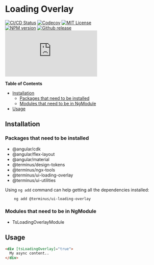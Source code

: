 <h1>Loading Overlay</h1>

[![CI/CD Status][github-action-badge]][github-action-link] [![Codecov][codecov-badge]][codecov-project] [![MIT License][license-image]][license-url]  
[![NPM version][npm-version-image]][npm-package] [![Github release][gh-release-badge]][gh-releases] [![Library size][file-size-badge]][raw-distribution-js]

<!-- START doctoc generated TOC please keep comment here to allow auto update -->
<!-- DON'T EDIT THIS SECTION, INSTEAD RE-RUN doctoc TO UPDATE -->
**Table of Contents**

- [Installation](#installation)
  - [Packages that need to be installed](#packages-that-need-to-be-installed)
  - [Modules that need to be in NgModule](#modules-that-need-to-be-in-ngmodule)
- [Usage](#usage)

<!-- END doctoc generated TOC please keep comment here to allow auto update -->

## Installation

### Packages that need to be installed

  * @angular/cdk
  * @angular/flex-layout
  * @angular/material
  * @terminus/design-tokens
  * @terminus/ngx-tools
  * @terminus/ui-loading-overlay
  * @terminus/ui-utilities

Using `ng add` command can help getting all the dependencies installed:

```bash
    ng add @terminus/ui-loading-overlay
```
### Modules that need to be in NgModule

  * TsLoadingOverlayModule


## Usage

```html
<div [tsLoadingOverlay]="true">
  My async content..
</div>
```


<!-- Links -->
[license-url]:         https://github.com/GetTerminus/terminus-oss/blob/master/LICENSE
[license-image]:       http://img.shields.io/badge/license-MIT-blue.svg
[codecov-project]:     https://codecov.io/gh/GetTerminus/terminus-oss
[codecov-badge]:       https://codecov.io/gh/GetTerminus/terminus-oss/branch/master/graph/badge.svg
[npm-version-image]:   http://img.shields.io/npm/v/@terminus/ui-loading-overlay.svg
[npm-package]:         https://www.npmjs.com/package/@terminus/ui-loading-overlay
[gh-release-badge]:    https://img.shields.io/github/release/GetTerminus/terminus-oss.svg
[gh-releases]:         https://github.com/GetTerminus/terminus-ui/releases/
[github-action-badge]: https://github.com/GetTerminus/terminus-oss/workflows/Release%20CI/badge.svg
[github-action-link]:  https://github.com/GetTerminus/terminus-oss/actions?query=workflow%3A%22CI+Release%22
[file-size-badge]:     http://img.badgesize.io/https://unpkg.com/@terminus/ui-loading-overlay/bundles/terminus-ui-loading-overlay.umd.min.js?compression=gzip
[raw-distribution-js]: https://unpkg.com/@terminus/ui-loading-overlay/bundles/terminus-ui-loading-overlay.umd.js
